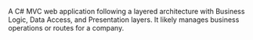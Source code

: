 A C# MVC web application following a layered architecture with Business Logic, Data Access, and Presentation layers. It likely manages business operations or routes for a company.
